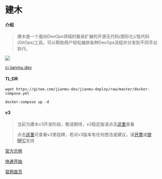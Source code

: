 # 建木

#### 介绍

> 建木是一个面向DevOps领域的极易扩展的开源无代码(图形化)/低代码(GitOps)工具。可以帮助用户轻松编排各种DevOps流程并分发到不同平台执行。

![](https://jianmu-blog.assets.dghub.cn/jianmu-blog/1.29.0/assets/blog-source/%E7%AC%AC%E4%B8%80%E5%B1%8F%E5%9B%BE.png)

[ci.jianmu.dev](https://ci.jianmu.dev)

#### TL;DR

```shell
wget https://gitee.com/jianmu-dev/jianmu-deploy/raw/master/docker-compose.yml

docker-compose up -d
```

#### v3

> 当前为建木v3开发阶段，敬请期待，v2稳定版请点击[这里](https://gitee.com/jianmu-dev/jianmu/tree/master/)查看
> 
> 点击[这里](https://gitee.com/jianmu-dev/jianmu/milestones/169248)可查看v3里程碑，若对v3版本有任何想法或建议，请[开票](https://gitee.com/jianmu-dev/jianmu/issues/new)或[提RFC](https://gitee.com/jianmu-dev/jianmu-rfcs#%E4%BD%95%E6%97%B6%E5%90%AF%E5%8A%A8%E4%B8%80%E4%B8%AArfc)支持

[官方示例](https://ci.jianmu.dev)

[快速开始](https://docs.jianmu.dev/guide/quick-start.html)

[官网首页](https://jianmu.dev)